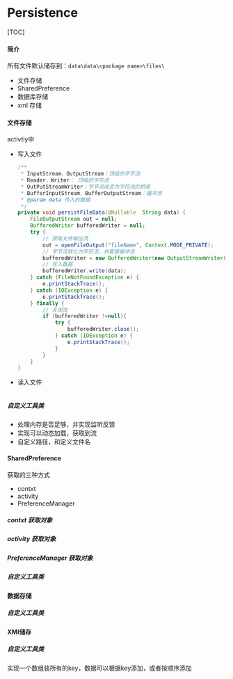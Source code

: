 # Persistence

[TOC]



#### 简介

所有文件默认储存到：`data\data\<package name>\files\`

- 文件存储
- SharedPreference
- 数据库存储
- xml 存储



#### 文件存储

activtiy中

- 写入文件

  ```java
  /**
   * InputStream，OutputStream：顶级的字节流
   * Reader，Writer： 顶级的字符流
   * OutPutStreamWriter：字节流改变为字符流的桥梁
   * BufferInputStream，BufferOutputStream：缓冲流
   * @param data 传入的数据
   */
  private void persistFileData(@Nullable  String data) {
      FileOutputStream out = null;
      BufferedWriter bufferedWriter = null;
      try {
          // 获取文件输出流
          out = openFileOutput("fileName", Context.MODE_PRIVATE);
          // 字节流转化为字符流，并套接缓冲流
          bufferedWriter = new BufferedWriter(new OutputStreamWriter(out));
          // 写入数据
          bufferedWriter.write(data);
      } catch (FileNotFoundException e) {
          e.printStackTrace();
      } catch (IOException e) {
          e.printStackTrace();
      } finally {
          // 关闭流
          if (bufferedWriter !=null){
              try {
                  bufferedWriter.close();
              } catch (IOException e) {
                  e.printStackTrace();
              }
          }
      }
  }
  ```

- 读入文件

  ```
  
  ```



##### 自定义工具类

- 处理内存是否足够，并实现监听反馈
- 实现可以动态加载，获取到流
- 自定义路径，和定义文件名



#### SharedPreference

获取的三种方式

- contxt
- activity
- PreferenceManager



##### contxt 获取对象



##### activity 获取对象



##### PreferenceManager 获取对象







##### 自定义工具类



#### 数据存储



##### 自定义工具类



#### XMl储存



##### 自定义工具类

实现一个数组装所有的key，数据可以根据key添加，或者按顺序添加

